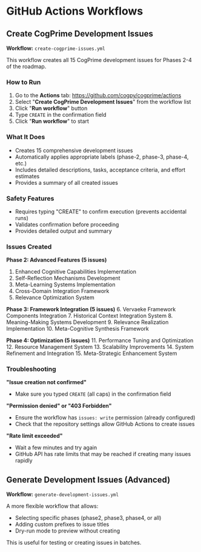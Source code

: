 # GitHub Actions Workflows

## Create CogPrime Development Issues

**Workflow:** `create-cogprime-issues.yml`

This workflow creates all 15 CogPrime development issues for Phases 2-4 of the roadmap.

### How to Run

1. Go to the **Actions** tab: https://github.com/cogpy/cogprime/actions
2. Select "**Create CogPrime Development Issues**" from the workflow list
3. Click "**Run workflow**" button
4. Type `CREATE` in the confirmation field
5. Click "**Run workflow**" to start

### What It Does

- Creates 15 comprehensive development issues
- Automatically applies appropriate labels (phase-2, phase-3, phase-4, etc.)
- Includes detailed descriptions, tasks, acceptance criteria, and effort estimates
- Provides a summary of all created issues

### Safety Features

- Requires typing "CREATE" to confirm execution (prevents accidental runs)
- Validates confirmation before proceeding
- Provides detailed output and summary

### Issues Created

**Phase 2: Advanced Features (5 issues)**
1. Enhanced Cognitive Capabilities Implementation
2. Self-Reflection Mechanisms Development
3. Meta-Learning Systems Implementation
4. Cross-Domain Integration Framework
5. Relevance Optimization System

**Phase 3: Framework Integration (5 issues)**
6. Vervaeke Framework Components Integration
7. Historical Context Integration System
8. Meaning-Making Systems Development
9. Relevance Realization Implementation
10. Meta-Cognitive Synthesis Framework

**Phase 4: Optimization (5 issues)**
11. Performance Tuning and Optimization
12. Resource Management System
13. Scalability Improvements
14. System Refinement and Integration
15. Meta-Strategic Enhancement System

### Troubleshooting

**"Issue creation not confirmed"**
- Make sure you typed `CREATE` (all caps) in the confirmation field

**"Permission denied" or "403 Forbidden"**
- Ensure the workflow has `issues: write` permission (already configured)
- Check that the repository settings allow GitHub Actions to create issues

**"Rate limit exceeded"**
- Wait a few minutes and try again
- GitHub API has rate limits that may be reached if creating many issues rapidly

## Generate Development Issues (Advanced)

**Workflow:** `generate-development-issues.yml`

A more flexible workflow that allows:
- Selecting specific phases (phase2, phase3, phase4, or all)
- Adding custom prefixes to issue titles
- Dry-run mode to preview without creating

This is useful for testing or creating issues in batches.
